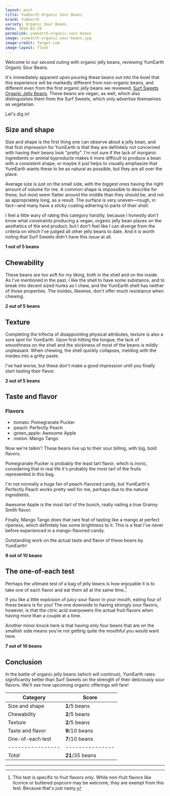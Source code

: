 ```yaml
---
layout: post
title: YumEarth Organic Sour Beans
brand: YumEarth
variety: Organic Sour Beans
date: 2018-03-29
permalink: yumearth-organic-sour-beans
image: yumearth-organic-sour-beans.jpg
image-credit: Target.com
image-layout: float
---
```


Welcome to our second outing with organic jelly beans,
reviewing YumEarth Organic Sour Beans.

It's immediately apparent upon pouring these beans out into the bowl
that this experience will be markedly different from non-organic beans,
and different even from the first organic jelly beans we reviewed,
[Surf Sweets Organic Jelly Beans](/surf-sweets-organic-jelly-beans).
These beans are vegan, as well, which also distinguishes them from
the Surf Sweets, which only advertise themselves as vegetarian.

Let's dig in!


## Size and shape

Size and shape is the first thing one can observe about a jelly bean,
and that first impression for YumEarth is that they are definitely not
concerned with having their beans look "pretty".
I'm not sure if the lack of inorganic ingredients or animal byproducts
makes it more difficult to produce a bean with a consistent shape,
or maybe it just helps to visually emphasize that YumEarth wants
these to be as natural as possible, but they are all over the place.

Average size is just on the small side,
with the biggest ones having the right amount of volume for me.
A common shape is impossible to describe for these,
but most seem flatter around the middle than they should be,
and not as appropriately long, as a result.
The surface is very uneven—rough, in fact—and many have a sticky coating
adhering to parts of their shell.

I feel a little wary of rating this category harshly,
because I honestly don't know what constraints producing a vegan,
organic jelly bean places on the aesthetics of the end product,
but I don't feel like I can diverge from the criteria on which
I've judged all other jelly beans to date.
And it is worth noting that Surf Sweets didn't have this issue at all.

**1 out of 5 beans**


## Chewability

These beans are too soft for my liking, both in the shell and on the inside.
As I've mentioned in the past, I like the shell to have some substance,
and to break into decent sized hunks as I chew,
and the YumEarth shell has neither of those properties.
The insides, likewise, don't offer much resistance when chewing.

**2 out of 5 beans**


## Texture

Completing the trifecta of disappointing physical attributes,
texture is also a sore spot for YumEarth.
Upon first hitting the tongue, the lack of smoothness on the shell
and the stickiness of most of the beans is mildly unpleasant.
When chewing, the shell quickly collapses,
melding with the insides into a gritty paste.

I've had worse, but these don't make a good impression until you
finally start tasting their flavor.

**2 out of 5 beans**


## Taste and flavor

<div class="inset">
    <h3>Flavors</h3>
    <ul class="emoji-list">
        <li>:tomato: Pomegranate Pucker</li>
        <li>:peach: Perfectly Peach</li>
        <li>:green_apple: Awesome Apple</li>
        <li>:melon: Mango Tango</li>
    </ul>
</div>

Now we're talkin'! These beans live up to their sour billing,
with big, bold flavors.

Pomegranate Pucker is probably the least tart flavor, which is ironic,
considering that in real life it's probably the most tart of the fruits
represented in this bag.

I'm not normally a huge fan of peach-flavored candy,
but YumEarth's Perfectly Peach works pretty well for me,
perhaps due to the natural ingredients.

Awesome Apple is the most tart of the bunch,
really nailing a true Granny Smith flavor.

Finally, Mango Tango does that rare feat of tasting like a mango
at perfect ripeness, which definitely has some brightness to it.
This is a feat I've never before experienced in a mango-flavored candy.

Outstanding work on the actual taste and flavor of these beans by YumEarth!

**9 out of 10 beans**


## The one-of-each test

Perhaps the ultimate test of a bag of jelly beans is how enjoyable it is
to take one of each flavor and eat them all at the same time.[^1]

If you like a little explosion of juicy sour flavor in your mouth,
eating four of these beans is for you!
The one downside to having strongly sour flavors, however,
is that the citric acid overpowers the actual fruit flavors
when having more than a couple at a time.

Another minor knock here is that having only four beans
that are on the smallish side means you're
not getting quite the mouthful you would want here.

**7 out of 10 beans**


## Conclusion

In the battle of organic jelly beans (which will continue),
YumEarth rates significantly better than Surf Sweets
on the strength of their deliciously sour flavors.
We'll see how upcoming organic offerings will fare!

Category         | Score
---------------- | ---------------
Size and shape   | **1**/5 beans
Chewability      | **2**/5 beans
Texture          | **2**/5 beans
Taste and flavor | **9**/10 beans
One-of-each test | **7**/10 beans
---------------- | ---------------
_Total_          | **21**/35 beans


---

[^1]: This test is specific to fruit flavors _only_. While non-fruit flavors like licorice or buttered popcorn may be welcome, they are exempt from this test. Because that's just nasty.
